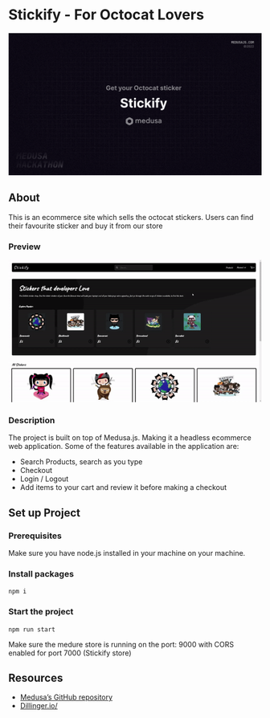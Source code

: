 # Stickify - For Octocat Lovers
![Medusa Hackathon 2022](assets/banner.PNG)

## About
This is an ecommerce site which sells the octocat stickers. Users can find their favourite sticker and buy it from our store

### Preview
![Medusa Hackathon 2022](assets/stickify-gif.gif)

### Description

The project is built on top of Medusa.js. Making it a headless ecommerce web application. 
Some of the features available in the application are:
- Search Products, search as you type
- Checkout
- Login / Logout
- Add items to your cart and review it before making a checkout

## Set up Project

### Prerequisites

Make sure you have node.js installed in your machine on your machine.

### Install packages

```
npm i
```

### Start the project


```
npm run start
```


Make sure the medure store is running on the port: 9000 with CORS enabled for port 7000 (Stickify store)

## Resources

- [Medusa’s GitHub repository](https://github.com/medusajs/medusa)
- [Dillinger.io/](https://dillinger.io/)
